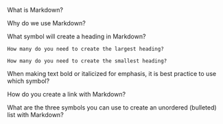
What is Markdown?

Why do we use Markdown?

What symbol will create a heading in Markdown?

    How many do you need to create the largest heading?
    
    How many do you need to create the smallest heading?
    
When making text bold or italicized for emphasis, it is best practice to use which symbol?

How do you create a link with Markdown?

What are the three symbols you can use to create an unordered (bulleted) list with Markdown?
